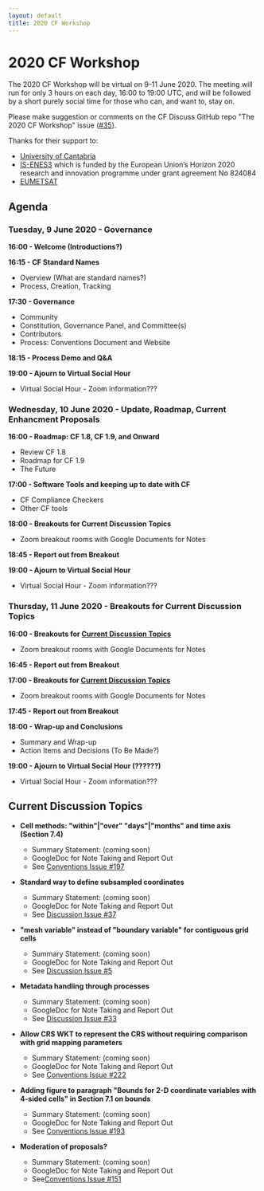 ```yaml
---
layout: default
title: 2020 CF Workshop
---
```


# 2020 CF Workshop

The 2020 CF Workshop will be virtual on 9-11 June 2020.
The meeting will run for only 3 hours on each day, 16:00 to 19:00 UTC,
and will be followed by a short purely social time for those who can, and want to, stay on.

Please make suggestion or comments
on the CF Discuss GitHub repo "The 2020 CF Workshop"
issue ([#35](https://github.com/cf-convention/discuss/issues/35)).

Thanks for their support to:
 - [University of Cantabria](https://web.unican.es/en/)
 - [IS-ENES3](https://is.enes.org/) which is funded by the European Union’s Horizon 2020 research and innovation programme under grant agreement No 824084
 - [EUMETSAT](https://www.eumetsat.int/)

## Agenda

### Tuesday, 9 June 2020 - Governance
 **16:00 - Welcome (Introductions?)**

 **16:15 - CF Standard Names**
 * Overview (What are standard names?)
 * Process, Creation, Tracking

 **17:30 - Governance**
 * Community
 * Constitution, Governance Panel, and Committee(s)
 * Contributors
 * Process: Conventions Document and Website

 **18:15 - Process Demo and Q&A**

 **19:00 - Ajourn to Virtual Social Hour**
 * Virtual Social Hour - Zoom information???

### Wednesday, 10 June 2020 - Update, Roadmap, Current Enhancment Proposals
 **16:00 - Roadmap: CF 1.8, CF 1.9, and Onward**
 * Review CF 1.8
 * Roadmap for CF 1.9
 * The Future

 **17:00 - Software Tools and keeping up to date with CF**
 * CF Compliance Checkers
 * Other CF tools

 **18:00 - Breakouts for Current Discussion Topics**
 * Zoom breakout rooms with Google Documents for Notes

 **18:45 - Report out from Breakout**

 **19:00 - Ajourn to Virtual Social Hour**
 * Virtual Social Hour - Zoom information???

### Thursday, 11 June 2020 - Breakouts for Current Discussion Topics
 **16:00 - Breakouts for [Current Discussion Topics](#current-discussion-topics)**
 * Zoom breakout rooms with Google Documents for Notes

 **16:45 - Report out from Breakout**
        
 **17:00 - Breakouts for [Current Discussion Topics](#current-discussion-topics)**
 * Zoom breakout rooms with Google Documents for Notes
        
 **17:45 - Report out from Breakout**

 **18:00 - Wrap-up and Conclusions**
 * Summary and Wrap-up
 * Action Items and Decisions (To Be Made?)

 **19:00 - Ajourn to Virtual Social Hour (??????)**
 * Virtual Social Hour - Zoom information???

## Current Discussion Topics

 * **Cell methods: "within"|"over" "days"|"months" and time axis (Section 7.4)**
   * Summary Statement: (coming soon)
   * GoogleDoc for Note Taking and Report Out
   * See [Conventions Issue #197](https://github.com/cf-convention/cf-conventions/issues/197)
 
 * **Standard way to define subsampled coordinates**
   * Summary Statement: (coming soon) 
   * GoogleDoc for Note Taking and Report Out
   * See [Discussion Issue #37](https://github.com/cf-convention/discuss/issues/37)
 
 * **"mesh variable" instead of "boundary variable" for contiguous grid cells**
   * Summary Statement: (coming soon) 
   * GoogleDoc for Note Taking and Report Out
   * See [Discussion Issue #5](https://github.com/cf-convention/discuss/issues/5)
 
 * **Metadata handling through processes**
   * Summary Statement: (coming soon) 
   * GoogleDoc for Note Taking and Report Out
   * See [Discussion Issue #33](https://github.com/cf-convention/discuss/issues/33)
 
 * **Allow CRS WKT to represent the CRS without requiring comparison with grid mapping parameters**
   * Summary Statement: (coming soon) 
   * GoogleDoc for Note Taking and Report Out
   * See [Conventions Issue #222](https://github.com/cf-convention/cf-conventions/issues/222)
 
 * **Adding figure to paragraph "Bounds for 2-D coordinate variables with 4-sided cells" in Section 7.1 on bounds**
   * Summary Statement: (coming soon) 
   * GoogleDoc for Note Taking and Report Out
   * See [Conventions Issue #193](https://github.com/cf-convention/cf-conventions/issues/193)
 
 * **Moderation of proposals?**
   * Summary Statement: (coming soon) 
   * GoogleDoc for Note Taking and Report Out
   * See[Conventions Issue #151](https://github.com/cf-convention/cf-conventions/issues/151)
